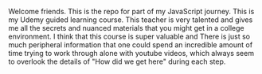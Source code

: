 Welcome friends. This is the repo for part of my JavaScript journey. This is my Udemy guided learning course. This teacher is very talented and gives me all the secrets and nuanced materials that you might get in a college environment. I think that this course is super valuable and There is just so much peripheral information that one could spend an incredible amount of time trying to work through alone with youtube videos, which always seem to overlook the details of "How did we get here" during each step. 
